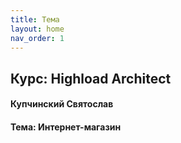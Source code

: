 ```yaml
---
title: Тема
layout: home
nav_order: 1
---
```

## Курс: Highload Architect

#### Купчинский Святослав

#### Тема: Интернет-магазин
